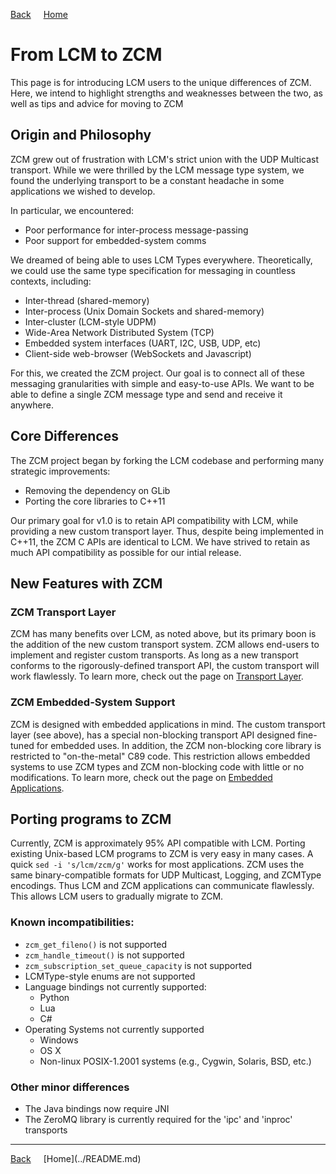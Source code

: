 <a style="margin-right: 1rem;" href="javascript:history.go(-1)">Back</a>
[Home](../README.md)
# From LCM to ZCM

This page is for introducing LCM users to the unique differences of ZCM. Here, we intend
to highlight strengths and weaknesses between the two, as well as tips and advice for
moving to ZCM

## Origin and Philosophy

ZCM grew out of frustration with LCM's strict union with the UDP Multicast transport.
While we were thrilled by the LCM message type system, we found the underlying transport
to be a constant headache in some applications we wished to develop.

In particular, we encountered:

  - Poor performance for inter-process message-passing
  - Poor support for embedded-system comms

We dreamed of being able to uses LCM Types everywhere. Theoretically, we could use
the same type specification for messaging in countless contexts, including:

  - Inter-thread (shared-memory)
  - Inter-process (Unix Domain Sockets and shared-memory)
  - Inter-cluster (LCM-style UDPM)
  - Wide-Area Network Distributed System (TCP)
  - Embedded system interfaces (UART, I2C, USB, UDP, etc)
  - Client-side web-browser (WebSockets and Javascript)

For this, we created the ZCM project. Our goal is to connect all of these messaging
granularities with simple and easy-to-use APIs. We want to be able to define
a single ZCM message type and send and receive it anywhere.

## Core Differences

The ZCM project began by forking the LCM codebase and performing many strategic improvements:

  - Removing the dependency on GLib
  - Porting the core libraries to C++11

Our primary goal for v1.0 is to retain API compatibility with LCM, while providing a new
custom transport layer. Thus, despite being implemented in C++11, the ZCM C APIs are
identical to LCM. We have strived to retain as much API compatibility as possible for
our intial release.

## New Features with ZCM

### ZCM Transport Layer

ZCM has many benefits over LCM, as noted above, but its primary boon is the addition
of the new custom transport system. ZCM allows end-users to implement and register
custom transports. As long as a new transport conforms to the rigorously-defined
transport API, the custom transport will work flawlessly. To learn more, check out
the page on [Transport Layer](transports.md).

### ZCM Embedded-System Support

ZCM is designed with embedded applications in mind. The custom transport layer (see above),
has a special non-blocking transport API designed fine-tuned for embedded uses. In addition,
the ZCM non-blocking core library is restricted to "on-the-metal" C89 code. This restriction allows
embedded systems to use ZCM types and ZCM non-blocking code with little or no modifications.
To learn more, check out the page on [Embedded Applications](embedded.md).

## Porting programs to ZCM

Currently, ZCM is approximately 95% API compatible with LCM. Porting existing Unix-based LCM
programs to ZCM is very easy in many cases. A quick `sed -i 's/lcm/zcm/g'` works for
most applications. ZCM uses the same binary-compatible formats for UDP Multicast, Logging,
and ZCMType encodings. Thus LCM and ZCM applications can communicate flawlessly. This
allows LCM users to gradually migrate to ZCM.

### Known incompatibilities:
 - `zcm_get_fileno()` is not supported
 - `zcm_handle_timeout()` is not supported
 - `zcm_subscription_set_queue_capacity` is not supported
 - LCMType-style enums are not supported
 - Language bindings not currently supported:
   - Python
   - Lua
   - C#
 - Operating Systems not currently supported
   - Windows
   - OS X
   - Non-linux POSIX-1.2001 systems (e.g., Cygwin, Solaris, BSD, etc.)

### Other minor differences
 - The Java bindings now require JNI
 - The ZeroMQ library is currently required for the 'ipc' and 'inproc' transports

<hr>
<a style="margin-right: 1rem;" href="javascript:history.go(-1)">Back</a>
[Home](../README.md)
